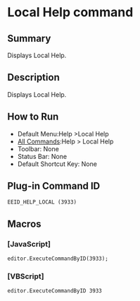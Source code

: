 # Local Help command

## Summary

Displays Local Help.

## Description

Displays Local Help.

## How to Run

- Default Menu:Help \>Local Help
- [All Commands](../tools/all_commands):Help >
Local Help
- Toolbar: None
- Status Bar: None
- Default Shortcut Key: None

## Plug-in Command ID

```
EEID_HELP_LOCAL (3933)```

## Macros

### \[JavaScript\]

```
editor.ExecuteCommandByID(3933);
```

### \[VBScript\]

```
editor.ExecuteCommandByID 3933
```
